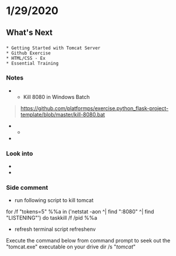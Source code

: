 # 1/29/2020
## What's Next
###
	* Getting Started with Tomcat Server
	* Github Exercise
	* HTML/CSS - Ex
	* Essential Training
### Notes
- 
	* Kill 8080 in Windows Batch
> https://github.com/platformps/exercise.python_flask-project-template/blob/master/kill-8080.bat


- 
	* 

- 


### Look into

- 
- 
### Side comment
- run following script to kill tomcat

for /f "tokens=5" %%a in ('netstat -aon ^| find ":8080" ^| find "LISTENING"') do taskkill /f /pid %%a

- refresh terminal script 
refreshenv

Execute the command below from command prompt to seek out the "tomcat.exe" executable on your drive
dir /s "*tomcat*"
